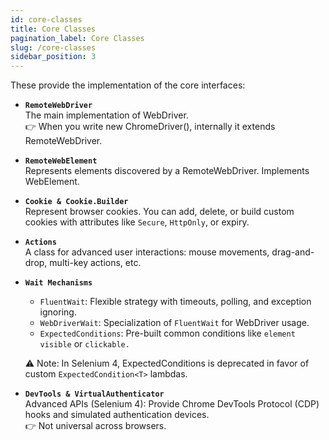 ```yaml
---
id: core-classes
title: Core Classes
pagination_label: Core Classes
slug: /core-classes
sidebar_position: 3
---
```


These provide the implementation of the core interfaces:

- **`RemoteWebDriver`**  
  The main implementation of WebDriver.  
  👉 When you write new ChromeDriver(), internally it extends RemoteWebDriver.

- **`RemoteWebElement`**  
  Represents elements discovered by a RemoteWebDriver. Implements WebElement.

- **`Cookie & Cookie.Builder`**  
  Represent browser cookies. You can add, delete, or build custom cookies with attributes like `Secure`, `HttpOnly`, or expiry.

- **`Actions`**  
  A class for advanced user interactions: mouse movements, drag-and-drop, multi-key actions, etc.

- **`Wait Mechanisms`**

  - `FluentWait`: Flexible strategy with timeouts, polling, and exception ignoring.
  - `WebDriverWait`: Specialization of `FluentWait` for WebDriver usage.
  - `ExpectedConditions`: Pre-built common conditions like `element visible` or `clickable.`

  ⚠️ Note: In Selenium 4, ExpectedConditions is deprecated in favor of custom `ExpectedCondition<T>` lambdas.

- **`DevTools & VirtualAuthenticator`**  
  Advanced APIs (Selenium 4): Provide Chrome DevTools Protocol (CDP) hooks and simulated authentication devices.  
  👉 Not universal across browsers.
